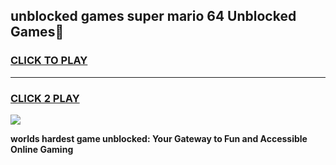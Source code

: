 
## unblocked games super mario 64 Unblocked Games👋
<h3>
<a href="https://premium.freeplayer.one?title=unblocked_games_super_mario_64&ref=16F">CLICK TO PLAY</a></h3>
<hr>

<h3>
<a href="https://premium.freeplayer.one?title=unblocked_games_super_mario_64&ref=16F">CLICK 2 PLAY</a>
  
</h3>

<a href="https://premium.freeplayer.one?title=unblocked_games_super_mario_64&ref=16F/"><img src="https://clearcache.store/games.png"></a>


**worlds hardest game unblocked: Your Gateway to Fun and Accessible Online Gaming**
